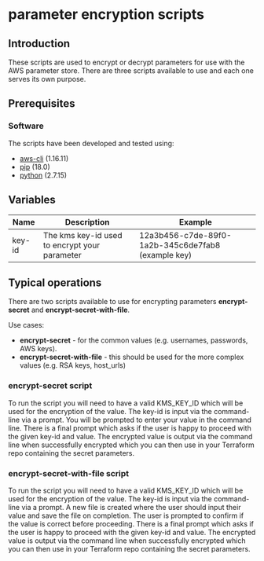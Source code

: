 # parameter encryption scripts

## Introduction

These scripts are used to encrypt or decrypt parameters for use with the AWS parameter store. There are three scripts available to use and each one serves its own purpose.

## Prerequisites

### Software

The scripts have been developed and tested using:

- [aws-cli](https://docs.aws.amazon.com/cli/latest/userguide/cli-chap-install.html) (1.16.11)
- [pip](https://pip.pypa.io/en/stable/installing/) (18.0)
- [python](https://www.python.org/) (2.7.15)

## Variables

Name                    | Description                                                          | Example
----------------------- | -------------------------------------------------------------------- | ------------
key-id                  | The kms key-id used to encrypt your parameter                        | 12a3b456-c7de-89f0-1a2b-345c6de7fab8 (example key)


## Typical operations

There are two scripts available to use for encrypting parameters **encrypt-secret** and **encrypt-secret-with-file**.

Use cases:
- **encrypt-secret** - for the common values (e.g. usernames, passwords, AWS keys).
- **encrypt-secret-with-file** - this should be used for the more complex values (e.g. RSA keys, host_urls)

### encrypt-secret script

To run the script you will need to have a valid KMS_KEY_ID which will be used for the encryption of the value. The key-id is input via the command-line via a prompt. You will be prompted to enter your value in the command line. There is a final prompt which asks if the user is happy to proceed with the given key-id and value. The encrypted value is output via the command line when successfully encrypted which you can then use in your Terraform repo containing the secret parameters.

### encrypt-secret-with-file script

To run the script you will need to have a valid KMS_KEY_ID which will be used for the encryption of the value. The key-id is input via the command-line via a prompt. A new file is created where the user should input their value and save the file on completion. The user is prompted to confirm if the value is correct before proceeding. There is a final prompt which asks if the user is happy to proceed with the given key-id and value. The encrypted value is output via the command line when successfully encrypted which you can then use in your Terraform repo containing the secret parameters.
